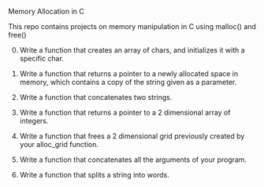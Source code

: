 Memory Allocation in C

This repo contains projects on memory manipulation in C using malloc() and free()



0. Write a function that creates an array of chars, and initializes it with a specific char.

1. Write a function that returns a pointer to a newly allocated space in memory, which contains a copy of the string given as a parameter.

2. Write a function that concatenates two strings.

3. Write a function that returns a pointer to a 2 dimensional array of integers.

4. Write a function that frees a 2 dimensional grid previously created by your alloc_grid function.

5. Write a function that concatenates all the arguments of your program.

6. Write a function that splits a string into words.
